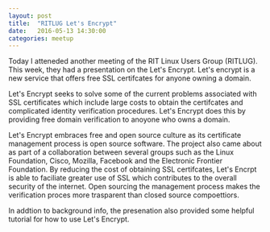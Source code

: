 ```yaml
---
layout: post
title:  "RITLUG Let's Encrypt"
date:   2016-05-13 14:30:00
categories: meetup
---
```


Today I atteneded another meeting of the RIT Linux Users Group (RITLUG). This week,
they had a presentation on the Let's Encrypt. Let's encrypt is a new service that
offers free SSL certifcates for anyone owning a domain.

Let's Encrypt seeks to solve some of the current problems associated with SSL
certificates which include large costs to obtain the certifcates and complicated
identity verification procedures. Let's Encrypt does this by providing free
domain verification to anoyone who owns a domain.

Let's Encrypt embraces free and open source culture as its certificate
management process is open source software. The project also came about as part
of a collaboration between several groups such as the Linux Foundation, Cisco, 
Mozilla, Facebook and the Electronic Frontier Foundation. By reducing the cost
of obtaining SSL certifcates, Let's Encrpt is able to faciliate greater use of
SSL which contributes to the overall security of the internet. Open sourcing 
the management process makes the verification proces more trasparent than 
closed source compoettiors.

In addtion to background info, the presenation also provided some helpful
tutorial for how to use Let's Encrypt.
